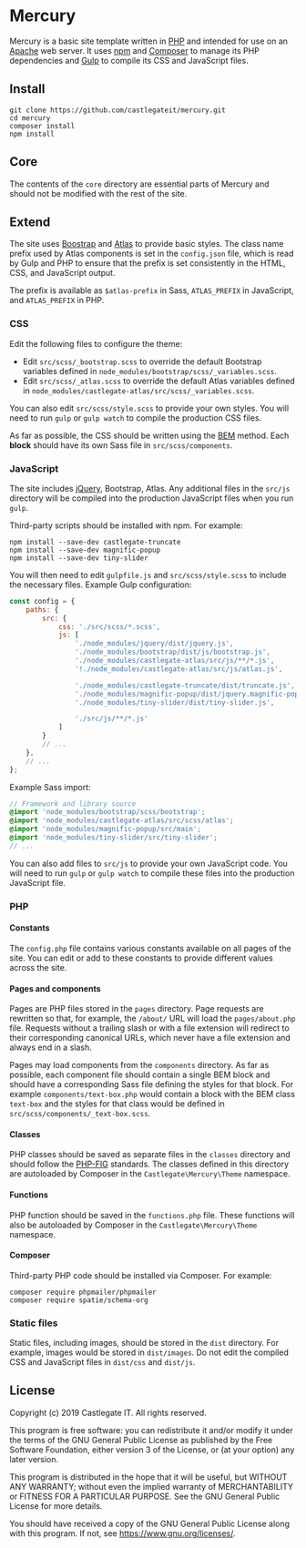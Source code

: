 # Mercury

Mercury is a basic site template written in [PHP](https://www.php.net/) and intended for use on an [Apache](https://httpd.apache.org/) web server. It uses [npm](https://www.npmjs.com/) and [Composer](https://getcomposer.org/) to manage its PHP dependencies and [Gulp](https://gulpjs.com/) to compile its CSS and JavaScript files.

## Install

    git clone https://github.com/castlegateit/mercury.git
    cd mercury
    composer install
    npm install

## Core

The contents of the `core` directory are essential parts of Mercury and should not be modified with the rest of the site.

## Extend

The site uses [Boostrap](https://getbootstrap.com/) and [Atlas](https://github.com/castlegateit/atlas) to provide basic styles. The class name prefix used by Atlas components is set in the `config.json` file, which is read by Gulp and PHP to ensure that the prefix is set consistently in the HTML, CSS, and JavaScript output.

The prefix is available as `$atlas-prefix` in Sass, `ATLAS_PREFIX` in JavaScript, and `ATLAS_PREFIX` in PHP.

### CSS

Edit the following files to configure the theme:

*   Edit `src/scss/_bootstrap.scss` to override the default Bootstrap variables defined in `node_modules/bootstrap/scss/_variables.scss`.
*   Edit `src/scss/_atlas.scss` to override the default Atlas variables defined in `node_modules/castlegate-atlas/src/scss/_variables.scss`.

You can also edit `src/scss/style.scss` to provide your own styles. You will need to run `gulp` or `gulp watch` to compile the production CSS files.

As far as possible, the CSS should be written using the [BEM](http://getbem.com/) method. Each __block__ should have its own Sass file in `src/scss/components`.

### JavaScript

The site includes [jQuery](https://jquery.com/), Bootstrap, Atlas. Any additional files in the `src/js` directory will be compiled into the production JavaScript files when you run `gulp`.

Third-party scripts should be installed with npm. For example:

    npm install --save-dev castlegate-truncate
    npm install --save-dev magnific-popup
    npm install --save-dev tiny-slider

You will then need to edit `gulpfile.js` and `src/scss/style.scss` to include the necessary files. Example Gulp configuration:

~~~ javascript
const config = {
    paths: {
        src: {
            css: './src/scss/*.scss',
            js: [
                './node_modules/jquery/dist/jquery.js',
                './node_modules/bootstrap/dist/js/bootstrap.js',
                './node_modules/castlegate-atlas/src/js/**/*.js',
                '!./node_modules/castlegate-atlas/src/js/atlas.js',

                './node_modules/castlegate-truncate/dist/truncate.js',
                './node_modules/magnific-popup/dist/jquery.magnific-popup.js',
                './node_modules/tiny-slider/dist/tiny-slider.js',

                './src/js/**/*.js'
            ]
        }
        // ...
    },
    // ...
};
~~~

Example Sass import:

~~~ scss
// Framework and library source
@import 'node_modules/bootstrap/scss/bootstrap';
@import 'node_modules/castlegate-atlas/src/scss/atlas';
@import 'node_modules/magnific-popup/src/main';
@import 'node_modules/tiny-slider/src/tiny-slider';
// ...
~~~

You can also add files to `src/js` to provide your own JavaScript code. You will need to run `gulp` or `gulp watch` to compile these files into the production JavaScript file.

### PHP

#### Constants

The `config.php` file contains various constants available on all pages of the site. You can edit or add to these constants to provide different values across the site.

#### Pages and components

Pages are PHP files stored in the `pages` directory. Page requests are rewritten so that, for example, the `/about/` URL will load the `pages/about.php` file. Requests without a trailing slash or with a file extension will redirect to their corresponding canonical URLs, which never have a file extension and always end in a slash.

Pages may load components from the `components` directory. As far as possible, each component file should contain a single BEM block and should have a corresponding Sass file defining the styles for that block. For example `components/text-box.php` would contain a block with the BEM class `text-box` and the styles for that class would be defined in `src/scss/components/_text-box.scss`.

#### Classes

PHP classes should be saved as separate files in the `classes` directory and should follow the [PHP-FIG](https://www.php-fig.org/) standards. The classes defined in this directory are autoloaded by Composer in the `Castlegate\Mercury\Theme` namespace.

#### Functions

PHP function should be saved in the `functions.php` file. These functions will also be autoloaded by Composer in the `Castlegate\Mercury\Theme` namespace.

#### Composer

Third-party PHP code should be installed via Composer. For example:

    composer require phpmailer/phpmailer
    composer require spatie/schema-org

### Static files

Static files, including images, should be stored in the `dist` directory. For example, images would be stored in `dist/images`. Do not edit the compiled CSS and JavaScript files in `dist/css` and `dist/js`.

## License

Copyright (c) 2019 Castlegate IT. All rights reserved.

This program is free software: you can redistribute it and/or modify it under the terms of the GNU General Public License as published by the Free Software Foundation, either version 3 of the License, or (at your option) any later version.

This program is distributed in the hope that it will be useful, but WITHOUT ANY WARRANTY; without even the implied warranty of MERCHANTABILITY or FITNESS FOR A PARTICULAR PURPOSE. See the GNU General Public License for more details.

You should have received a copy of the GNU General Public License along with this program. If not, see <https://www.gnu.org/licenses/>.
